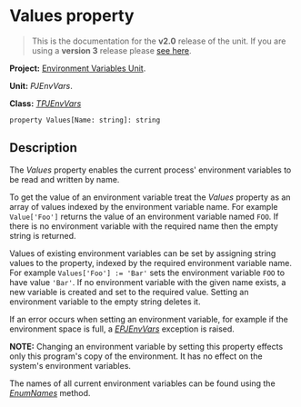 # Values property #

> This is the documentation for the **v2.0** release of the unit. If you are using a **version 3** release please [see here](http://wiki.delphidabbler.com/index.php/Docs/TPJEnvVarsValues).

**Project:** [Environment Variables Unit](EnvironmentVariablesUnit.md).

**Unit:** _PJEnvVars_.

**Class:** _[TPJEnvVars](TPJEnvVars.md)_

```
property Values[Name: string]: string
```

## Description ##

The _Values_ property enables the current process' environment variables to be read and written by name.

To get the value of an environment variable treat the _Values_ property as an array of values indexed by the environment variable name. For example `Value['Foo']` returns the value of an environment variable named `FOO`. If there is no environment variable with the required name then the empty string is returned.

Values of existing environment variables can be set by assigning string values to the property, indexed by the required environment variable name. For example `Values['Foo'] := 'Bar'` sets the environment variable `FOO` to have value `'Bar'`. If no environment variable with the given name exists, a new variable is created and set to the required value. Setting an environment variable to the empty string deletes it.

If an error occurs when setting an environment variable, for example if the environment space is full, a _[EPJEnvVars](EPJEnvVars.md)_ exception is raised.

**NOTE:** Changing an environment variable by setting this property effects only this program's copy of the environment. It has no effect on the system's environment variables.

The names of all current environment variables can be found using the _[EnumNames](TPJEnvVarsEnumNames.md)_ method.